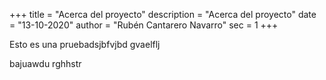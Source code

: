 +++
title = "Acerca del proyecto"
description = "Acerca del proyecto"
date = "13-10-2020"
author = "Rubén Cantarero Navarro"
sec = 1
+++

Esto es una pruebadsjbfvjbd
gvaelflj


bajuawdu
rghhstr



